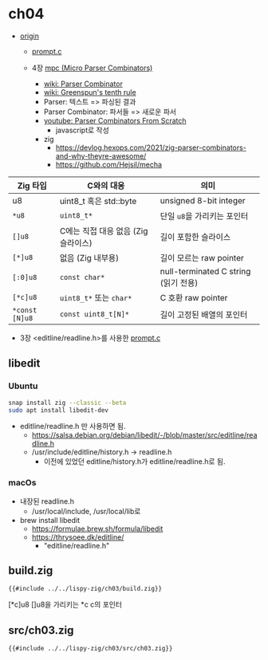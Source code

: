 # ch04

- [origin](https://www.buildyourownlisp.com/chapter4_interactive_prompt)
  - [prompt.c](https://github.com/orangeduck/BuildYourOwnLisp/blob/master/src/prompt.c)

  - 4장 [mpc (Micro Parser Combinators)](https://github.com/orangeduck/mpc)
    - [wiki: Parser Combinator](https://en.wikipedia.org/wiki/Parser_combinator)
    - [wiki: Greenspun's tenth rule](https://en.wikipedia.org/wiki/Greenspun%27s_tenth_rule)
    - Parser: 텍스트 => 파싱된 결과
    - Parser Combinator: 파서들 => 새로운 파서
    - [youtube: Parser Combinators From Scratch](https://www.youtube.com/playlist?list=PLP29wDx6QmW5yfO1LAgO8kU3aQEj8SIrU)
      - javascript로 작성
    - zig
      - https://devlog.hexops.com/2021/zig-parser-combinators-and-why-theyre-awesome/
      - https://github.com/Hejsil/mecha



| Zig 타입       | C와의 대응                          | 의미                                 |
| -------------- | ----------------------------------- | ------------------------------------ |
| u8             | uint8_t 혹은 std::byte              | unsigned 8-bit integer               |
| `*u8`          | `uint8_t*`                          | 단일 `u8`을 가리키는 포인터          |
| `[]u8`         | C에는 직접 대응 없음 (Zig 슬라이스) | 길이 포함한 슬라이스                 |
| `[*]u8`        | 없음 (Zig 내부용)                   | 길이 모르는 raw pointer              |
| `[:0]u8`       | `const char*`                       | null-terminated C string (읽기 전용) |
| `[*c]u8`       | `uint8_t*` 또는 `char*`             | C 호환 raw pointer                   |
| `*const [N]u8` | `const uint8_t[N]*`                 | 길이 고정된 배열의 포인터            |


  - 3장 <editline/readline.h>를 사용한 [prompt.c](https://github.com/orangeduck/BuildYourOwnLisp/blob/master/src/prompt.c)

## libedit

### Ubuntu

``` sh
snap install zig --classic --beta
sudo apt install libedit-dev
```

- editline/readline.h 만 사용하면 됨.
  - <https://salsa.debian.org/debian/libedit/-/blob/master/src/editline/readline.h>
  - /usr/include/editline/history.h -> readline.h
    - 이전에 있었던 editline/history.h가 editline/readline.h로 됨. 

### macOs

- 내장된 readline.h
  - /usr/local/include, /usr/local/lib로
- brew install libedit
  - <https://formulae.brew.sh/formula/libedit>
  - <https://thrysoee.dk/editline/>
    - "editline/readline.h"


## build.zig

``` zig
{{#include ../../lispy-zig/ch03/build.zig}}
```

[*c]u8 []u8을 가리키는 *c c의 포인터

## src/ch03.zig

``` zig
{{#include ../../lispy-zig/ch03/src/ch03.zig}}
```